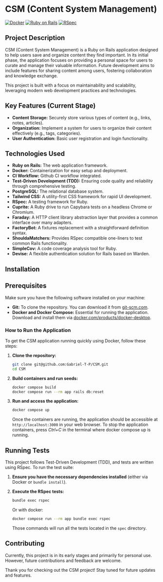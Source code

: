 # CSM (Content System Management)

[![Docker](https://img.shields.io/badge/docker-ready-blue)](https://www.docker.com/)
[![Ruby on Rails](https://img.shields.io/badge/Rails-8.x-red)](https://rubyonrails.org/)
[![RSpec](https://img.shields.io/badge/tested%20with-RSpec-blue)](https://rspec.info/)

## Project Description

CSM (Content System Management) is a Ruby on Rails application designed to help users save and organize content they find important. In its initial phase, the application focuses on providing a personal space for users to curate and manage their valuable information. Future development aims to include features for sharing content among users, fostering collaboration and knowledge exchange.

This project is built with a focus on maintainability and scalability, leveraging modern web development practices and technologies.

## Key Features (Current Stage)

* **Content Storage:** Securely store various types of content (e.g., links, notes, articles).
* **Organization:** Implement a system for users to organize their content effectively (e.g., tags, categories).
* **User Authentication:** Basic user registration and login functionality.

## Technologies Used

* **Ruby on Rails:** The web application framework.
* **Docker:** Containerization for easy setup and deployment.
* **CI Workflow:** Github CI workflow integrated.
* **Test-Driven Development (TDD):** Ensuring code quality and reliability through comprehensive testing.
* **PostgreSQL:** The relational database system.
* **Tailwind CSS:** A utility-first CSS framework for rapid UI development.
* **RSpec:** A testing framework for Ruby.
* **Cuprite:** A Ruby drive to run Capybara tests on a headless Chrome or Chromium.
* **Faraday:** A HTTP client library abstraction layer that provides a common interface over many adapters.
* **FactoryBot:** A fixtures replacement with a straightforward definition syntax.
* **ShouldaMatchers:** Provides RSpec compatible one-liners to test common Rails functionality.
* **SimpleCov:** A code coverage analysis tool for Ruby.
* **Devise:** A flexible authentication solution for Rails based on Warden.

## Installation

## Prerequisites

Make sure you have the following software installed on your machine:

* **Git:** To clone the repository. You can download it from [git-scm.com](https://git-scm.com/).
* **Docker and Docker Compose:** Essential for running the application. Download and install them via [docker.com/products/docker-desktop](https://www.docker.com/products/docker-desktop/).

### How to Run the Application

To get the CSM application running quickly using Docker, follow these steps:

1.  **Clone the repository:**
    ```bash
    git clone git@github.com:Gabriel-T-P/CSM.git
    cd CSM
    ```

2.  **Build containers and run seeds:**
    ```bash
    docker compose build
    docker compose run --rm app rails db:reset
    ```

3.  **Run and access the application:**
    ```bash
    docker compose up
    ```
    Once the containers are running, the application should be accessible at `http://localhost:3000` in your web browser.
    To stop the application containers, press *Ctrl+C* in the terminal where docker compose up is running.

## Running Tests

This project follows Test-Driven Development (TDD), and tests are written using RSpec. To run the test suite:

1.  **Ensure you have the necessary dependencies installed** (either via Docker or `bundle install`).

2.  **Execute the RSpec tests:**
    ```bash
    bundle exec rspec
    ```
    Or with docker:

    ```bash
    docker compose run --rm app bundle exec rspec
    ```
    Those commands will run all the tests located in the `spec` directory.

## Contributing

Currently, this project is in its early stages and primarily for personal use. However, future contributions and feedback are welcome.

Thank you for checking out the CSM project! Stay tuned for future updates and features.
